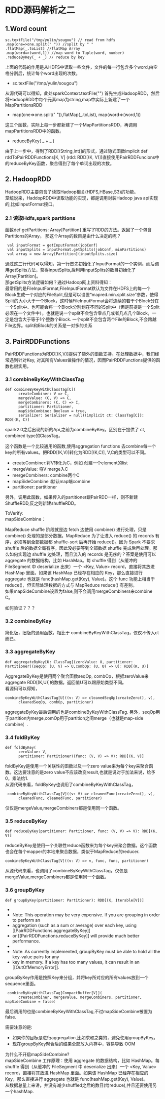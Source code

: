 # RDD源码解析之二

## 1.Word count

```
sc.textFile("/tmp/yulin/sougou") // read from hdfs
.map(one=>one.split(" ")) //split by " "
.flatMap(_.toList) //flatMap Array
.map(word=>(word,1)) //map word to Tuple(word, number)
.reduceByKey(_ + _) // reduce by key
```
上面的代码的作用是从HDFS中读取一些文件，文件的每一行包含多个word,由空格分割后，统计每个word出现的次数。  

* sc.textFile("/tmp/yulin/sougou") 

从源代码可以得知，此处sparkContext.textFile("") 首先生成HadoopRDD，然后将HadoopRDD中每个元素map为string,map中实际上新建了一个MapPartitionsRDD

* map(one=>one.split(" ")),flatMap(_.toList), map(word=>(word,1))  

这三个函数，实际上每一步都新建了一个MapPartitionsRDD，再调用mapPartitionsRDD中的函数。

* reduceByKey( _ + _ )

由于上一步中，得到了RDD[(String,Int)]的形式，通过隐式函数implicit def rddToPairRDDFunctions[K, V] (rdd: RDD[(K, V)])直接使用PairRDDFuncions中的reduceByKey函数，聚合得到了每个单词出现的次数。


## 2. HadoopRDD
HadoopRDD主要包含了读取Hadoop相关(HDFS,HBase,S3)的功能。  
笼统说来，HaddopRDD中读取功能的实现，都是调用封装Hadoop java api实现的,比如InputFormat接口。

### 2.1 读取Hdfs,spark partitions
函数def getPartitions: Array[Partition] 重写了RDD的方法。返回了一个包含Partitions的Array。
那这个Array的数目是由什么决定的呢？  

```
 val inputFormat = getInputFormat(jobConf)
 val inputSplits = inputFormat.getSplits(jobConf, minPartitions)
 val array = new Array[Partition](inputSplits.size)
```
通过这三行代码可以得知，第一行首先初始化了InputFormat的一个实例，而后调用getSplits方法，获得inputSplits,后利用inputSplits的数目初始化了Array[Partition]。  
那getSplits方法逻辑如何？通过Hadoop网上资料得知：  
最常用的是FileInputFormat,FileInputFormat默认为文件在HDFS上的每一个Block生成一个对应的FileSplit,但是可以设置“mapred.min.split.size”参数，使得Split的大小大于一个Block，这时候FileInputFormat会将连续的若干个Block分在一个Split中、也可能会将一个Block分别划在不同的Split中（但是前提是一个Split必须在一个文件中）。也就是说一个split不会包含零点几或者几点几个Block，一定是包含大于等于1个整数个Block. 一个split不会包含两个File的Block,不会跨越File边界。split和Block的关系是一对多的关系
## 3. PairRDDFunctions
PairRDDFunctions为RDD[(K,V)]提供了额外的函数支持。在处理数据中，我们经常遇到针对Key, 对其所有Values做操作的情况，因而PairRDDFunctions提供的函数也很实用。  

### 3.1 combineByKeyWithClassTag
```
def combineByKeyWithClassTag[C](
      createCombiner: V => C,
      mergeValue: (C, V) => C,
      mergeCombiners: (C, C) => C,
      partitioner: Partitioner,
      mapSideCombine: Boolean = true,
      serializer: Serializer = null)(implicit ct: ClassTag[C]): RDD[(K, C)]
```
spark2.0之后出现的新的Api,之前为combineByKey。区别在于提供了 ct, combined type的ClassTag。

这个函数是一个比较通用的函数,使用aggregation functions 去combine每一个key的所有values。把RDD[(K,V)]转化为RDD[(K,C)], V,C的类型可以不同。  

* createCombiner:将V转化为C，例如 创建一个element的list
* mergeValue: 将V merge入C
* mergeCombiners: combine两个C
* mapSideCombine :默认map端combine
* partitioner: partitioner

另外，调用此函数，如果传入的partitioner跟PairRDD一样，则不新建ShuffleRDD,反之则新建shuffleRDD。  

ToVerify:   
mapSideCombine：  

MapReduce shuffle 阶段就是边 fetch 边使用 combine() 进行处理，只是 combine() 处理的是部分数据。MapReduce 为了让进入 reduce() 的 records 有序，必须等到全部数据都 shuffle-sort 后再开始 reduce()。因为 Spark 不要求 shuffle 后的数据全局有序，因此没必要等到全部数据 shuffle 完成后再处理。那么如何实现边 shuffle 边处理，而且流入的 records 是无序的？答案是使用可以 aggregate 的数据结构，比如 HashMap。每 shuffle 得到（从缓冲的 FileSegment 中 deserialize 出来）一个 <Key, Value> record，直接将其放进 HashMap 里面。如果该 HashMap 已经存在相应的 Key，那么直接进行 aggregate 也就是 func(hashMap.get(Key), Value)。这个 func 功能上相当于 reduce()，但实际处理数据的方式与 MapReduce reduce() 有差别。  
如果mapSideCombine设置为false,则不会调用mergeCombiners来combine C。

如何验证？？？

### 3.2 combineByKey
简化版，旧版的通用函数，相比于 combineByKeyWithClassTag，仅仅不传入ct而已。

### 3.3 aggregateByKey

```
def aggregateByKey[U: ClassTag](zeroValue: U, partitioner: Partitioner)(seqOp: (U, V) => U,combOp: (U, U) => U): RDD[(K, U)] 
```
   
AggregateByKey是使用两个聚合函数seqOp, combOp，根据zeroValue来aggregate RDD[(K,U)]的数据。返回值U可以跟原始类型不同。  
看源码可以得知，  

```
combineByKeyWithClassTag[U]((v: V) => cleanedSeqOp(createZero(), v),
      cleanedSeqOp, combOp, partitioner)
```
aggregateByKey最后调用的也是combineByKeyWithClassTag.  另外，seqOp用于partition内merge,comOp用于partition之间merge（也就是map-side combine）.

### 3.4 foldByKey

```
def foldByKey(
      zeroValue: V,
      partitioner: Partitioner)(func: (V, V) => V): RDD[(K, V)]
```

foldByKey是使用一个关联性的函数以及一个zero value来为每个key来聚合函数。这边要注意的是zero value不应该改变result,也就是说对于加法来说，给予0，乘法给1.   
从源代码来看，foldByKey也调用了combineByKeyWithClassTag，  

```
 combineByKeyWithClassTag[V]((v: V) => cleanedFunc(createZero(), v),
      cleanedFunc, cleanedFunc, partitioner)
```
仅仅是mergeValue,mergeCombiners都是使用同一个函数。

### 3.5 reduceByKey

```
def reduceByKey(partitioner: Partitioner, func: (V, V) => V): RDD[(K, V)]
```
   
 reduceByKey是使用一个关联性reduce函数来为每个key来聚合数据。这个函数也会在每个mapper的本地来聚合数据，类似于MapReduce的reducer.

```
combineByKeyWithClassTag[V]((v: V) => v, func, func, partitioner)
```
从源代码来看，也调用了combineByKeyWithClassTag，仅仅是mergeValue,mergeCombiners都是使用同一个函数。

### 3.6 groupByKey

```
def groupByKey(partitioner: Partitioner): RDD[(K, Iterable[V])]
```


   *
   * Note: This operation may be very expensive. If you are grouping in order to perform an
   * aggregation (such as a sum or average) over each key, using [[PairRDDFunctions.aggregateByKey]]
   * or [[PairRDDFunctions.reduceByKey]] will provide much better performance.
   *
   * Note: As currently implemented, groupByKey must be able to hold all the key-value pairs for any
   * key in memory. If a key has too many values, it can result in an [[OutOfMemoryError]].
   
groupByKey作用是按照Key来分组，并将key所对应的所有values放到一个sequence里面。  

```
 combineByKeyWithClassTag[CompactBuffer[V]](
      createCombiner, mergeValue, mergeCombiners, partitioner, mapSideCombine = false)
```
最后调用的也是combineByKeyWithClassTag,不过mapSideCombine被置为false.  

需要注意的是: 
 
* 如果你的目标是进行aggregation,比如求和之类的，避免使用groupByKey。  
* 现在groupByKey聚合后的结果全部放入内存中，容易导致 OOM

为什么不开启mapSideCombine?  
mapSideCombine 工作原理：使用 aggregate 的数据结构，比如 HashMap。每 shuffle 得到（从缓冲的 FileSegment 中 deserialize 出来）一个 <Key, Value> record，直接将其放进 HashMap 里面。如果该 HashMap 已经存在相应的 Key，那么直接进行 aggregate 也就是 func(hashMap.get(Key), Value)。  
从数据总量上来讲，并没有减少shuffled之后的数目(给reduce),并且还要使用另一个hashMap.

